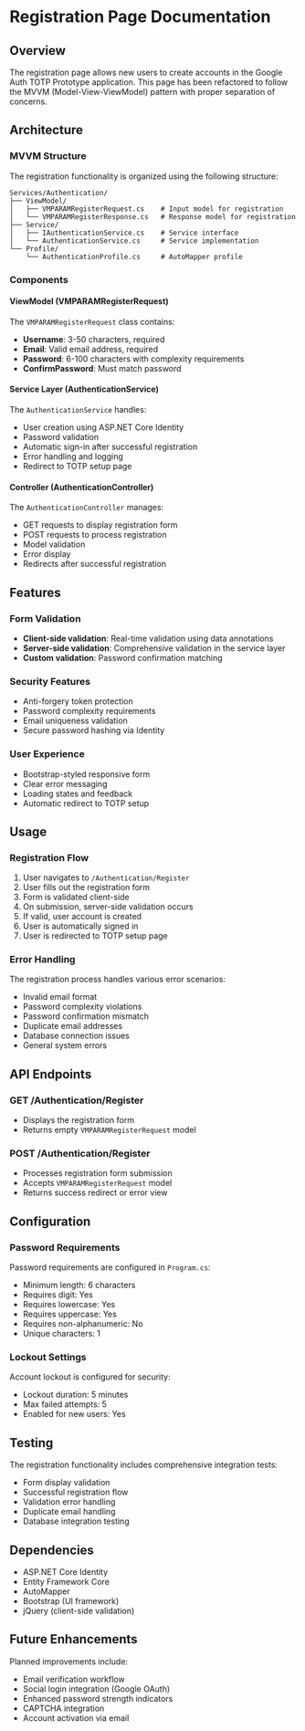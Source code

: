 # Registration Page Documentation

## Overview

The registration page allows new users to create accounts in the Google Auth TOTP Prototype application. This page has been refactored to follow the MVVM (Model-View-ViewModel) pattern with proper separation of concerns.

## Architecture

### MVVM Structure

The registration functionality is organized using the following structure:

```
Services/Authentication/
├── ViewModel/
│   ├── VMPARAMRegisterRequest.cs    # Input model for registration
│   └── VMPARAMRegisterResponse.cs   # Response model for registration
├── Service/
│   ├── IAuthenticationService.cs    # Service interface
│   └── AuthenticationService.cs     # Service implementation
└── Profile/
    └── AuthenticationProfile.cs     # AutoMapper profile
```

### Components

#### ViewModel (VMPARAMRegisterRequest)

The `VMPARAMRegisterRequest` class contains:
- **Username**: 3-50 characters, required
- **Email**: Valid email address, required
- **Password**: 6-100 characters with complexity requirements
- **ConfirmPassword**: Must match password

#### Service Layer (AuthenticationService)

The `AuthenticationService` handles:
- User creation using ASP.NET Core Identity
- Password validation
- Automatic sign-in after successful registration
- Error handling and logging
- Redirect to TOTP setup page

#### Controller (AuthenticationController)

The `AuthenticationController` manages:
- GET requests to display registration form
- POST requests to process registration
- Model validation
- Error display
- Redirects after successful registration

## Features

### Form Validation

- **Client-side validation**: Real-time validation using data annotations
- **Server-side validation**: Comprehensive validation in the service layer
- **Custom validation**: Password confirmation matching

### Security Features

- Anti-forgery token protection
- Password complexity requirements
- Email uniqueness validation
- Secure password hashing via Identity

### User Experience

- Bootstrap-styled responsive form
- Clear error messaging
- Loading states and feedback
- Automatic redirect to TOTP setup

## Usage

### Registration Flow

1. User navigates to `/Authentication/Register`
2. User fills out the registration form
3. Form is validated client-side
4. On submission, server-side validation occurs
5. If valid, user account is created
6. User is automatically signed in
7. User is redirected to TOTP setup page

### Error Handling

The registration process handles various error scenarios:
- Invalid email format
- Password complexity violations
- Password confirmation mismatch
- Duplicate email addresses
- Database connection issues
- General system errors

## API Endpoints

### GET /Authentication/Register
- Displays the registration form
- Returns empty `VMPARAMRegisterRequest` model

### POST /Authentication/Register
- Processes registration form submission
- Accepts `VMPARAMRegisterRequest` model
- Returns success redirect or error view

## Configuration

### Password Requirements

Password requirements are configured in `Program.cs`:
- Minimum length: 6 characters
- Requires digit: Yes
- Requires lowercase: Yes
- Requires uppercase: Yes
- Requires non-alphanumeric: No
- Unique characters: 1

### Lockout Settings

Account lockout is configured for security:
- Lockout duration: 5 minutes
- Max failed attempts: 5
- Enabled for new users: Yes

## Testing

The registration functionality includes comprehensive integration tests:
- Form display validation
- Successful registration flow
- Validation error handling
- Duplicate email handling
- Database integration testing

## Dependencies

- ASP.NET Core Identity
- Entity Framework Core
- AutoMapper
- Bootstrap (UI framework)
- jQuery (client-side validation)

## Future Enhancements

Planned improvements include:
- Email verification workflow
- Social login integration (Google OAuth)
- Enhanced password strength indicators
- CAPTCHA integration
- Account activation via email